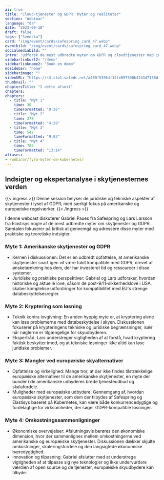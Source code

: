```yaml
---
ai: true
title: "Cloud-tjenester og GDPR: Myter og realiteter"
section: "Webinar"
language: "da"
date: "2023-09-18"
draft: false
tags: ["Svenska"]
card: "/img/event/cards/safespring_card_47.webp"
eventbild: "/img/event/cards/safespring_card_47.webp"
socialmediabild: ""
intro: "Udforsk de mest udbredte myter om GDPR og cloudtjenester med indsigter fra Gabriel Paues hos Safespring og Lars Larsson hos Elastisys"
sidebarlinkurl2: "/demo"
sidebarlinkname2: "Book en demo"
nosidebar: "none"
sidebarimage: ""
videoURL: "https://s3.sto1.safedc.net/a489f53964f14fe897308b4243d7138d:processedvideos/safespring-elastisys-4-myter-x-4-minuter/master.m3u8"
thumbnail: ""
chaptersTitle: "I dette afsnit"
chapters:
chapters:
  - title: "Myt 1"
    time: 30
    timeFormatted: "0:36"
  - title: "Myt 2"
    time: 278
    timeFormatted: "4:38"
  - title: "Myt 3"
    time: 542
    timeFormatted: "9:03"
  - title: "Myt 4"
    time: 788
    timeFormatted: "13:14"
aliases:
- /webinar/fyra-myter-om-kubernetes/
---
```


## Indsigter og ekspertanalyse i skytjenesternes verden

{{< ingress >}}
Denne session belyser de juridiske og tekniske aspekter af skytjenester i lyset af GDPR, med særligt fokus på amerikanske og europæiske regelværker.
{{< /ingress >}}

I denne webcast diskuterer Gabriel Paues fra Safespring og Lars Larsson fra Elastisys nogle af de mest udbredte myter om skytjenester og GDPR. Samtalen fokuserer på kritisk at gennemgå og adressere disse myter med praktiske og teoretiske indsigter.

### Myte 1: Amerikanske skytjenester og GDPR

- Kernen i diskussionen: Det er en udbredt opfattelse, at amerikanske skytjenester snart igen vil være fuldt kompatible med GDPR, drevet af ønsketænkning hos dem, der har investeret tid og ressourcer i disse systemer.
- Juridiske og praktiske perspektiver: Gabriel og Lars udforsker, hvordan historiske og aktuelle love, såsom de post-9/11-sikkerhedslove i USA, skaber komplekse udfordringer for kompatibilitet med EU's strenge databeskyttelsesregler.

### Myte 2: Kryptering som løsning

- Teknik kontra lovgivning: En anden hyppig myte er, at kryptering alene kan løse problemerne med databeskyttelse i skyen. Diskussionen fokuserer på krypteringens tekniske og juridiske begrænsninger, især når nøglerne er tilgængelige for skyudbyderen.
- Ekspertråd: Lars understreger vigtigheden af at forstå, hvad kryptering faktisk beskytter imod, og at tekniske løsninger ikke altid kan løse juridiske problemer.

### Myte 3: Mangler ved europæiske skyalternativer

- Opfattelse og virkelighed: Mange tror, at der ikke findes tilstrækkelige europæiske alternativer til de amerikanske skytjenester, en myte der bunder i de amerikanske udbyderes brede tjenesteudbud og skalafordele.
- Muligheder med europæiske udbydere: Gennemgang af, hvordan europæiske skytjenester, som dem der tilbydes af Safespring og Elastisys baseret på Kubernetes, kan være både konkurrencedygtige og fordelagtige for virksomheder, der søger GDPR-kompatible løsninger.

### Myte 4: Omkostningssammenligninger

- Økonomiske overvejelser: Afslutningsvis berøres den økonomiske dimension, hvor der sammenlignes mellem omkostningerne ved amerikanske og europæiske skytjenester. Diskussionen dækker skjulte omkostninger, skaleringsfordele og den langsigtede økonomiske bæredygtighed.
- Innovation og tilpasning: Gabriel afslutter med at understrege vigtigheden af at tilpasse sig nye teknologier og ikke undervurdere værdien af open source og de tjenester, europæiske skyudbydere kan tilbyde.
